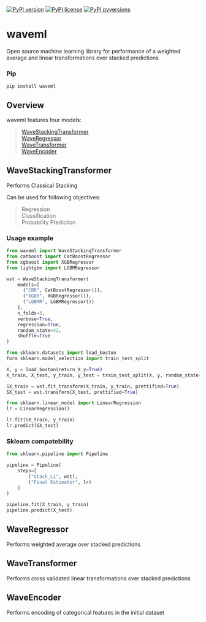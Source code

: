 [![PyPI version](https://img.shields.io/pypi/v/waveml.svg?colorB=4cc61e)](https://pypi.org/project/waveml/) 
[![PyPI license](https://img.shields.io/pypi/l/waveml.svg)](https://github.com/leffff/waveml/blob/main/LICENSE)
[![PyPI pyversions](https://img.shields.io/pypi/pyversions/waveml.svg)](https://pypi.python.org/pypi/waveml/)

# waveml
Open source machine learning library for performance of a weighted average  and linear transformations over stacked predictions

### Pip
```
pip install waveml
```

## Overview

waveml features four models: </br>
> [WaveStackingTransformer](https://github.com/leffff/waveml#WaveStackingTransformer)</br>
> [WaveRegressor](https://github.com/leffff/waveml#WaveRegressor)</br>
> [WaveTransformer](https://github.com/leffff/waveml#WaveTransformer)</br>
> [WaveEncoder](https://github.com/leffff/waveml#WaveEncoder)</br>


## WaveStackingTransformer
Performs Classical Stacking

Can be used for following objectives:</br>
> Regression</br>
> Classification</br>
> Probability Prediction</br>

### Usage example

```python
from waveml import WaveStackingTransformer
from catboost import CatBoostRegressor
from xgboost import XGBRegressor
from lightgbm import LGBMRegressor

wst = WaveStackingTransformer(
    models=[
      ("CBR", CatBoostRegressor()),
      ("XGBR", XGBRegressor()),
      ("LGBMR", LGBMRegressor())
    ],
    n_folds=5,
    verbose=True,
    regression=True,
    random_state=42,
    shuffle=True
)

from sklearn.datasets import load_boston
form sklearn.model_selection import train_test_split

X, y = load_boston(return_X_y=True)
X_train, X_test, y_train, y_test = train_test_split(X, y, random_state=42, shuffle=True)

SX_train = wst.fit_transform(X_train, y_train, prettified=True)
SX_test = wst.transform(X_test, prettified=True)

from sklearn.linear_model import LinearRegression
lr = LinearRegression()

lr.fit(SX_train, y_train)
lr.predict(SX_test)
```

### Sklearn compatebility

```python
from sklearn.pipeline import Pipeline

pipeline = Pipeline(
    steps=[
        ("Stack_L1", wst),
        ("Final Estimator", lr)
    ]
)

pipeline.fit(X_train, y_train)
pipeline.predict(X_test)
```

## WaveRegressor
Performs weighted average over stacked predictions

## WaveTransformer
Performs cross validated linear transformations over stacked predictions

## WaveEncoder
Performs encoding of categorical features in the initial dataset
